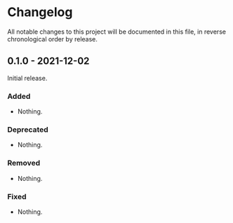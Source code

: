 # Changelog

All notable changes to this project will be documented in this file, in reverse chronological order by release.

## 0.1.0 - 2021-12-02

Initial release.

### Added

- Nothing.

### Deprecated

- Nothing.

### Removed

- Nothing.

### Fixed

- Nothing.
